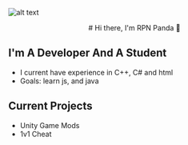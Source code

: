 ![alt text](https://github.com/RPNPanda/RPNPanda/blob/main/New%20Project%20(15).png?raw=true)

<p align="center">
# Hi there, I'm RPN Panda 👋 
</p>

## I'm A Developer And A Student
- I current have experience in C++, C# and html
- Goals: learn js, and java
## Current Projects
* Unity Game Mods
* 1v1 Cheat
